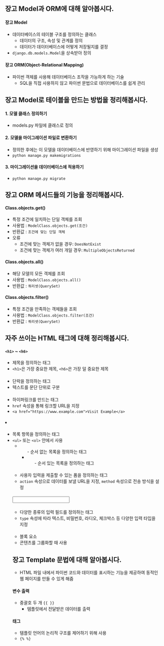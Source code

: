 ## 장고 Model과 ORM에 대해 알아봅시다.
#### 장고 Model
- 데이터베이스의 테이블 구조를 정의하는 클래스
  - 데이터의 구조, 속성 및 관계를 정의
  - 데이터가 데이터베이스에 어떻게 저장될지를 결정
- `django.db.models.Model`을 상속받아 정의
#### 장고 ORM(Object-Relational Mapping)
- 파이썬 객체를 사용해 데이터베이스 조작을 가능하게 하는 기술
  - SQL을 직접 사용하지 않고 파이썬 문법으로 데이터베이스를 쉽게 관리

## 장고 Model로 테이블을 만드는 방법을 정리해봅시다.
#### 1. 모델 클래스 정의하기
- models.py 파일에 클래스로 정의
#### 2. 모델을 마이그레이션 파일로 변환하기
- 정의한 후에는 이 모델을 데이터베이스에 반영하기 위해 마이그레이션 파일을 생성
- `python manage.py makemigrations`
#### 3. 마이그레이션을 데이터베이스에 적용하기
- `python manage.py migrate`

## 장고 ORM 메서드들의 기능을 정리해봅시다.
#### Class.objects.get()
- 특정 조건에 일치하는 단일 객체를 조회
- 사용법 : `ModelClass.objects.get(조건)`
- 반환값 : `조건에 맞는 단일 객체`
- 오류
  - 조건에 맞는 객체가 없을 경우: `DoesNotExist`
  - 조건에 맞는 객체가 여러 개일 경우: `MultipleObjectsReturned`
#### Class.objects.all()
- 해당 모델의 모든 객체를 조회
- 사용법 : `ModelClass.objects.all()`
- 반환값 : `쿼리셋(QuerySet)`
#### Class.objects.filter()
- 특정 조건을 만족하는 객체들을 조회
- 사용법 : `ModelClass.objects.filter(조건)`
- 반환값 : `쿼리셋(QuerySet)`

## 자주 쓰이는 HTML 태그에 대해 정리해봅시다.
#### `<h1>` ~ `<h6>`
- 제목을 정의하는 태그
- `<h1>`은 가장 중요한 제목, `<h6>`은 가장 덜 중요한 제목
#### <p>
- 단락을 정의하는 태그
- 텍스트를 문단 단위로 구분
#### <a>
- 하이퍼링크를 만드는 태그
- `href` 속성을 통해 링크할 URL을 지정
- `<a href="https://www.example.com">Visit Example</a>`
#### <li>
- 목록 항목을 정의하는 태그
- `<ul>` 또는 `<ol>` 안에서 사용
  - <ul>
    - 순서 없는 목록을 정의하는 태그
  - <ol>
    - 순서 있는 목록을 정의하는 태그
#### <form>
- 사용자 입력을 제출할 수 있는 폼을 정의하는 태그
- `action` 속성으로 데이터를 보낼 URL을 지정, `method` 속성으로 전송 방식을 설정
#### <input>
- 다양한 종류의 입력 필드를 정의하는 태그
- `type` 속성에 따라 텍스트, 비밀번호, 라디오, 체크박스 등 다양한 입력 타입을 지정
#### <div>
- 블록 요소
- 콘텐츠를 그룹화할 때 사용

## 장고 Template 문법에 대해 알아봅시다.
- HTML 파일 내에서 파이썬 코드와 데이터를 표시하는 기능을 제공하여 동적인 웹 페이지를 만들 수 있게 해줌
#### 변수 출력
- 중괄호 두 개 `{{ }}`
  - 템플릿에서 전달받은 데이터를 출력
#### 태그
- 템플릿 언어의 논리적 구조를 제어하기 위해 사용
- `{% %}`
